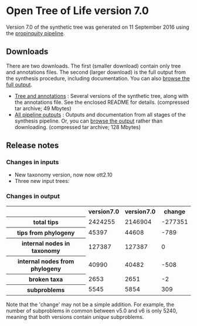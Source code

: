 # Open Tree of Life version 7.0

Version 7.0 of the synthetic tree was generated on 11 September 2016 using the [propinquity pipeline](https://github.com/OpenTreeOfLife/propinquity).

## Downloads
There are two downloads. The first (smaller download) contain only tree and annotations files. The second (larger download) is the full output from the synthesis procedure, including documentation. You can also [browse the full output](http://files.opentreeoflife.org/synthesis/opentree7.0/output/index.html).

* [Tree and annotations](http://files.opentreeoflife.org/synthesis/opentree7.0/opentree7.0_tree.tar.gz) : Several versions of the synthetic tree, along with the annotations file. See the enclosed README for details. (compressed tar archive; 49 Mbytes)
* [All pipeline outputs](http://files.opentreeoflife.org/synthesis/opentree7.0/opentree7.0_output.tgz) : Outputs and documentation from all stages of the synthesis pipeline. Or, you can [browse the output](http://files.opentreeoflife.org/synthesis/opentree7.0/output/index.html) rather than downloading. (compressed tar archive; 128 Mbytes)

## Release notes

### Changes in inputs

* New taxonomy version, now now ott2.10
* Three new input trees:  

### Changes in output

<!--
N.B. stats tables must use inline HTML, since web2py doesn't know how to render table markdown :-/
-->
<table class="table table-condensed">
 <tr>
  <th><!--statistic-->&nbsp;</th>
  <th>version7.0</th>
  <th>version7.0</th>
  <th>change</th>
 </tr>
 <tr>
  <th>total tips</th>
  <td>2424255</td>
  <td>2146904</td>
  <td>-277351</td>
 </tr>
 <tr>
  <th>tips from phylogeny</th>
  <td>45397</td>
  <td>44608</td>
  <td>-789</td>
 </tr>
 <tr>
  <th>internal nodes in taxonomy</th>
  <td>127387</td>
  <td>127387</td>
  <td>0</td>
 </tr>
 <tr>
  <th>internal nodes from phylogeny</th>
  <td>40990</td>
  <td>40482</td>
  <td>-508</td>
 </tr>
 <tr>
  <th>broken taxa</th>
  <td>2653</td>
  <td>2651</td>
  <td>-2</td>
 </tr>
 <tr>
  <th>subproblems</th>
  <td>5545</td>
  <td>5854</td>
  <td>309</td>
 </tr>
</table>

Note that the 'change' may not be a simple addition. For example, the number of subproblems in common between v5.0 and v6 is only 5240, meaning that both versions contain *unique* subproblems.
